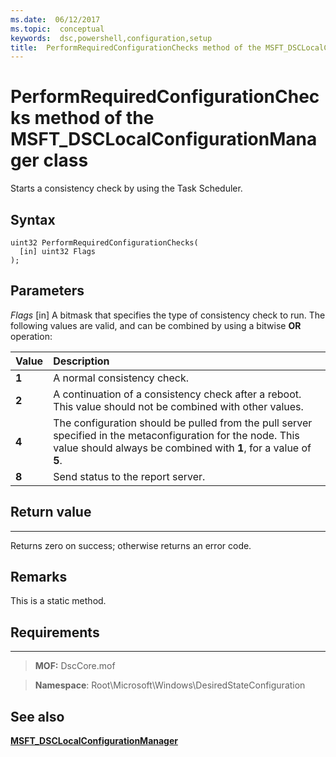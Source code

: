 ```yaml
---
ms.date:  06/12/2017
ms.topic:  conceptual
keywords:  dsc,powershell,configuration,setup
title:  PerformRequiredConfigurationChecks method of the MSFT_DSCLocalConfigurationManager class
---
```


# PerformRequiredConfigurationChecks method of the MSFT_DSCLocalConfigurationManager class

Starts a consistency check by using the Task Scheduler.

Syntax
------

```mof
uint32 PerformRequiredConfigurationChecks(
  [in] uint32 Flags
);
```

Parameters
----------

*Flags* \[in\]
A bitmask that specifies the type of consistency check to run. The following values are valid, and can be combined by using a bitwise **OR** operation:

|Value |Description |
|:--- |:---|
|**1** | A normal consistency check. |
|**2** | A continuation of a consistency check after a reboot. This value should not be combined with other values. |
|**4** | The configuration should be pulled from the pull server specified in the metaconfiguration for the node. This value should always be combined with **1**, for a value of **5**. |
|**8** | Send status to the report server. |

## Return value
------------

Returns zero on success; otherwise returns an error code.

## Remarks

This is a static method.

## Requirements
------------
>**MOF:** DscCore.mof

>**Namespace**: Root\Microsoft\Windows\DesiredStateConfiguration


## See also


[**MSFT_DSCLocalConfigurationManager**](msft-dsclocalconfigurationmanager.md)